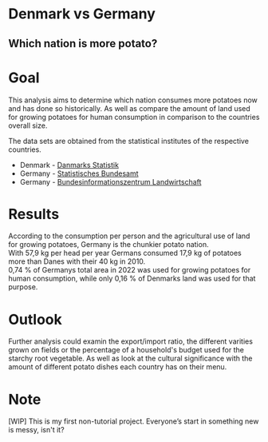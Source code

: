 # Denmark vs Germany
## Which nation is more potato?

# Goal

This analysis aims to determine which nation consumes more potatoes now and has done so historically. As well as compare the amount of land used for growing potatoes for human consumption in comparison to the countries overall size.

The data sets are obtained from the statistical institutes of the respective countries.

* Denmark - [Danmarks Statistik](https://www.dst.dk/en/)
* Germany - [Statistisches Bundesamt](https://www.destatis.de/DE/Home/_inhalt.html)
* Germany - [Bundesinformationszentrum Landwirtschaft](https://www.ble.de/DE/BZL/Daten-Berichte/Kartoffeln/Kartoffeln_node.html;jsessionid=8681CD395D259B8E611E3A6D6203DCF7.internet011)

# Results

According to the consumption per person and the agricultural use of land for growing potatoes, Germany is the chunkier potato nation.<br>
With 57,9 kg per head per year Germans consumed 17,9 kg of potatoes more than Danes with their 40 kg in 2010.<br>
0,74 % of Germanys total area in 2022 was used for growing potatoes for human consumption, while only 0,16 % of Denmarks land was used for that purpose.

# Outlook

Further analysis could examin the export/import ratio, the different varities grown on fields or the percentage of a household's budget used for the starchy root vegetable. As well as look at the cultural significance with the amount of different potato dishes each country has on their menu.

# Note

[WIP] This is my first non-tutorial project. Everyone’s start in something new is messy, isn't it?
